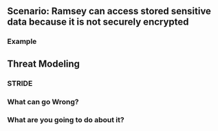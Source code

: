 ## Scenario: Ramsey can access stored sensitive data because it is not securely encrypted

### Example

## Threat Modeling

### STRIDE

### What can go Wrong?

### What are you going to do about it?